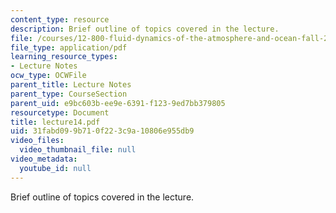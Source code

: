 ```yaml
---
content_type: resource
description: Brief outline of topics covered in the lecture.
file: /courses/12-800-fluid-dynamics-of-the-atmosphere-and-ocean-fall-2004/31fabd099b710f223c9a10806e955db9_lecture14.pdf
file_type: application/pdf
learning_resource_types:
- Lecture Notes
ocw_type: OCWFile
parent_title: Lecture Notes
parent_type: CourseSection
parent_uid: e9bc603b-ee9e-6391-f123-9ed7bb379805
resourcetype: Document
title: lecture14.pdf
uid: 31fabd09-9b71-0f22-3c9a-10806e955db9
video_files:
  video_thumbnail_file: null
video_metadata:
  youtube_id: null
---
```

Brief outline of topics covered in the lecture.

